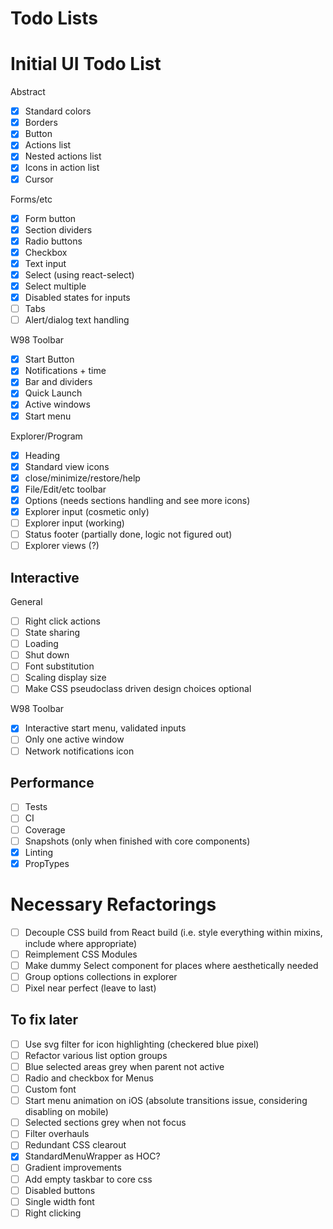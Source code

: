 # Todo Lists

# Initial UI Todo List

Abstract

- [x] Standard colors
- [x] Borders
- [x] Button
- [x] Actions list
- [x] Nested actions list
- [x] Icons in action list
- [x] Cursor

Forms/etc

- [x] Form button
- [x] Section dividers
- [x] Radio buttons
- [x] Checkbox
- [x] Text input
- [x] Select (using react-select)
- [x] Select multiple
- [x] Disabled states for inputs
- [ ] Tabs
- [ ] Alert/dialog text handling

W98 Toolbar

- [x] Start Button
- [x] Notifications + time
- [x] Bar and dividers
- [x] Quick Launch
- [x] Active windows
- [x] Start menu

Explorer/Program

- [x] Heading
- [x] Standard view icons
- [x] close/minimize/restore/help
- [x] File/Edit/etc toolbar
- [x] Options (needs sections handling and see more icons)
- [x] Explorer input (cosmetic only)
- [ ] Explorer input (working)
- [ ] Status footer (partially done, logic not figured out)
- [ ] Explorer views (?)

## Interactive

General

- [ ] Right click actions
- [ ] State sharing
- [ ] Loading
- [ ] Shut down
- [ ] Font substitution
- [ ] Scaling display size
- [ ] Make CSS pseudoclass driven design choices optional

W98 Toolbar

- [x] Interactive start menu, validated inputs
- [ ] Only one active window
- [ ] Network notifications icon

## Performance

- [ ] Tests
- [ ] CI
- [ ] Coverage
- [ ] Snapshots (only when finished with core components)
- [x] Linting
- [x] PropTypes

# Necessary Refactorings

- [ ] Decouple CSS build from React build (i.e. style everything within mixins, include where appropriate)
- [ ] Reimplement CSS Modules
- [ ] Make dummy Select component for places where aesthetically needed
- [ ] Group options collections in explorer
- [ ] Pixel near perfect (leave to last)

## To fix later

- [ ] Use svg filter for icon highlighting (checkered blue pixel)
- [ ] Refactor various list option groups
- [ ] Blue selected areas grey when parent not active
- [ ] Radio and checkbox for Menus
- [ ] Custom font
- [ ] Start menu animation on iOS (absolute transitions issue, considering disabling on mobile)
- [ ] Selected sections grey when not focus
- [ ] Filter overhauls
- [ ] Redundant CSS clearout
- [x] StandardMenuWrapper as HOC?
- [ ] Gradient improvements
- [ ] Add empty taskbar to core css
- [ ] Disabled buttons
- [ ] Single width font
- [ ] Right clicking
